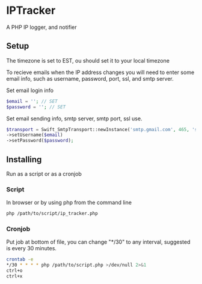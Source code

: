 # IPTracker
A PHP IP logger, and notifier

## Setup

The timezone is set to EST, ou should set it to your local timezone<br>

To recieve emails when the IP address changes you will need to enter some email info, such as username, password, port, ssl, and smtp server.  

Set email login info<br>

```php
$email = ''; // SET
$password = ''; // SET
```

Set email sending info, smtp server, smtp port, ssl use.

```php
$transport = Swift_SmtpTransport::newInstance('smtp.gmail.com', 465, 'ssl') # check for SMTP
->setUsername($email) 
->setPassword($password); 
```

## Installing

Run as a script or as a cronjob

### Script

In browser or by using php from the command line

```bash
php /path/to/script/ip_tracker.php
```

### Cronjob

Put job at bottom of file, you can change "*/30" to any interval, suggested is every 30 minutes.

```bash
crontab -e
*/30 * * * * php /path/to/script.php >/dev/null 2>&1
ctrl+o 
ctrl+x
```
